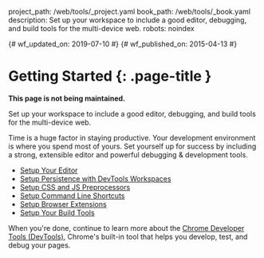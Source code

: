 project_path: /web/tools/_project.yaml
book_path: /web/tools/_book.yaml
description: Set up your workspace to include a good editor, debugging, and build tools for the multi-device web.
robots: noindex

{# wf_updated_on: 2019-07-10 #}
{# wf_published_on: 2015-04-13 #}

# Getting Started {: .page-title }

<aside class="caution">
  <b>This page is not being maintained.</b>
</aside>

Set up your workspace to include a good editor, debugging, and build tools for the multi-device web.

Time is a huge factor in staying productive. Your development environment is where you spend most of yours. Set yourself up for success by including a strong, extensible editor and powerful debugging & development tools.

* [Setup Your Editor](setup-editor)
* [Setup Persistence with DevTools Workspaces](setup-workflow)
* [Setup CSS and JS Preprocessors](setup-preprocessors)
* [Setup Command Line Shortcuts](setup-shortcuts)
* [Setup Browser Extensions](setup-extensions)
* [Setup Your Build Tools](setup-buildtools)

When you're done, continue to learn more about the [Chrome Developer Tools (DevTools)](/web/tools/chrome-devtools), Chrome's built-in tool that helps you develop, test, and debug your pages.
